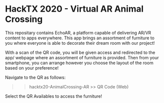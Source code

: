 # HackTX 2020 - Virtual AR Animal Crossing

 This repositary contains EchoAR, a platform capable of delivering AR/VR content to apps everywhere. This app brings an assortment of furniture to you where everyone is able to decorate their dream room with our project! 

With a scan of the QR code, you will be given access and redirected to the app/ webpage where an assortment of furniture is provided. Then from your smartphone, you can arrange however you choose the layout of the room based on your preference!
 
Navigate to the QR as follows:
>>hacktx20-AnimalCrossing-AR >> QR Code (Web)

Select the QR Availables to access the furniture!
